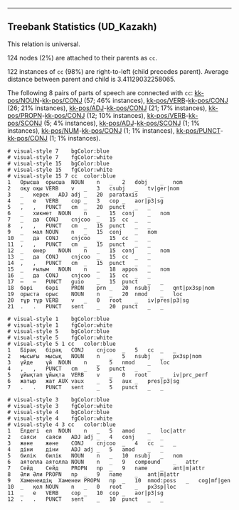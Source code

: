 

--------------------------------------------------------------------------------

## Treebank Statistics (UD_Kazakh)

This relation is universal.

124 nodes (2%) are attached to their parents as `cc`.

122 instances of `cc` (98%) are right-to-left (child precedes parent).
Average distance between parent and child is 3.41129032258065.

The following 8 pairs of parts of speech are connected with `cc`: [kk-pos/NOUN]()-[kk-pos/CONJ]() (57; 46% instances), [kk-pos/VERB]()-[kk-pos/CONJ]() (26; 21% instances), [kk-pos/ADJ]()-[kk-pos/CONJ]() (21; 17% instances), [kk-pos/PROPN]()-[kk-pos/CONJ]() (12; 10% instances), [kk-pos/VERB]()-[kk-pos/SCONJ]() (5; 4% instances), [kk-pos/ADJ]()-[kk-pos/SCONJ]() (1; 1% instances), [kk-pos/NUM]()-[kk-pos/CONJ]() (1; 1% instances), [kk-pos/PUNCT]()-[kk-pos/CONJ]() (1; 1% instances).


~~~ conllu
# visual-style 7	bgColor:blue
# visual-style 7	fgColor:white
# visual-style 15	bgColor:blue
# visual-style 15	fgColor:white
# visual-style 15 7 cc	color:blue
1	Орысша	орысша	NOUN	n	_	2	dobj	_	nom
2	оқу	оқы	VERB	v	_	3	csubj	_	tv|ger|nom
3	_	керек	ADJ	adj	_	20	parataxis	_	_
4	_	е	VERB	cop	_	3	cop	_	aor|p3|sg
5	,	,	PUNCT	cm	_	20	punct	_	_
6	_	хикмет	NOUN	n	_	15	conj	_	nom
7	_	да	CONJ	cnjcoo	_	15	cc	_	_
8	,	,	PUNCT	cm	_	15	punct	_	_
9	_	мал	NOUN	n	_	15	conj	_	nom
10	_	да	CONJ	cnjcoo	_	15	cc	_	_
11	,	,	PUNCT	cm	_	15	punct	_	_
12	_	өнер	NOUN	n	_	15	conj	_	nom
13	_	да	CONJ	cnjcoo	_	15	cc	_	_
14	,	,	PUNCT	cm	_	15	punct	_	_
15	_	ғылым	NOUN	n	_	18	appos	_	nom
16	_	да	CONJ	cnjcoo	_	15	cc	_	_
17	—	—	PUNCT	guio	_	15	punct	_	_
18	бәрі	бәрі	PRON	prn	_	20	nsubj	_	qnt|px3sp|nom
19	орыста	орыс	NOUN	n	_	20	nmod	_	loc
20	тұр	тұр	VERB	v	_	0	root	_	iv|pres|p3|sg
21	.	.	PUNCT	sent	_	20	punct	_	_

~~~


~~~ conllu
# visual-style 1	bgColor:blue
# visual-style 1	fgColor:white
# visual-style 5	bgColor:blue
# visual-style 5	fgColor:white
# visual-style 5 1 cc	color:blue
1	Бірақ	бірақ	CONJ	cnjcoo	_	5	cc	_	_
2	мысығы	мысық	NOUN	n	_	5	nsubj	_	px3sp|nom
3	үйде	үй	NOUN	n	_	5	nmod	_	loc
4	,	,	PUNCT	cm	_	5	punct	_	_
5	ұйықтап	ұйықта	VERB	v	_	0	root	_	iv|prc_perf
6	жатыр	жат	AUX	vaux	_	5	aux	_	pres|p3|sg
7	.	.	PUNCT	sent	_	5	punct	_	_

~~~


~~~ conllu
# visual-style 3	bgColor:blue
# visual-style 3	fgColor:white
# visual-style 4	bgColor:blue
# visual-style 4	fgColor:white
# visual-style 4 3 cc	color:blue
1	Елдегі	ел	NOUN	n	_	5	amod	_	loc|attr
2	саяси	саяси	ADJ	adj	_	4	conj	_	_
3	және	және	CONJ	cnjcoo	_	4	cc	_	_
4	діни	діни	ADJ	adj	_	5	amod	_	_
5	билік	билік	NOUN	n	_	10	nsubj	_	nom
6	аятолла	аятолла	NOUN	n	_	9	compound	_	attr
7	Сейд	Сейд	PROPN	np	_	9	name	_	ant|m|attr
8	Әли	Әли	PROPN	np	_	9	name	_	ant|m|attr
9	Хаменеидің	Хаменеи	PROPN	np	_	10	nmod:poss	_	cog|mf|gen
10	_	қол	NOUN	n	_	0	root	_	px3sp|loc
11	_	е	VERB	cop	_	10	cop	_	aor|p3|sg
12	.	.	PUNCT	sent	_	10	punct	_	_

~~~


